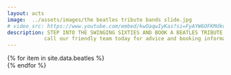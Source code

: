 ```yaml
---
layout: acts
image:  ../assets/images/the beatles tribute bands slide.jpg
# video_src: https://www.youtube.com/embed/kwOaqwIyKas?si=FyAYW6OFKMdkuAjb
description: STEP INTO THE SWINGING SIXTIES AND BOOK A BEATLES TRIBUTE FOR A NOSTALGIC EVENING OF THE MUSIC THAT SWEPT THE WORLD. CELEBRATING THE GREATEST ROCK AND ROLL GROUP OF ALL TIME IS OUR BEATLES TRIBUTES. IT IS THEIR LOOK, SOUND,  MANNERISMS, ACCENTS, COSTUMES, INSTRUMENTATION AND VOCAL HARMONIES, IN  THE MOST AUTHENTIC RECREATIONS THAT YOU WILL FIND.  IT IS A fab VISUAL AND  CONCERT EXPERIENCE THAT APPEAL TO AUDIENCE MEMBERS OF ALL AGES, and suits venues large and small. <hr>
            call our friendly team today for advice and booking information
---
```


<div class="row mt-4">
  {% for item in site.data.beatles %}
    <div class="col-md-4 mb-5 mt-5">
      <div class="card border-0 shadow h-100">
        <a href="/acts/{{ item.title | slugify }}">
          <img class="card-img-top" src="{{ item.image_src }}" alt="" />
        </a>
      </div>
    </div>
  {% endfor %}
</div>
